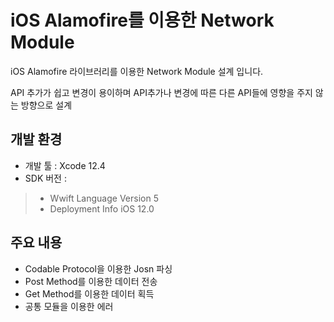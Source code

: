 # iOS Alamofire를 이용한 Network Module


iOS Alamofire 라이브러리를 이용한 Network Module 설계 입니다.

API 추가가 쉽고 변경이 용이하며 API추가나 변경에 따른 다른 API들에 영향을 주지 않는 방향으로 설계


## 개발 환경


- 개발 툴 : Xcode 12.4
- SDK 버전 :
 > + Wwift Language Version 5
 > + Deployment Info iOS 12.0
 
 
## 주요 내용


- Codable Protocol을 이용한 Josn 파싱
- Post Method를 이용한 데이터 전송
- Get Method를 이용한 데이터 획득
- 공통 모듈을 이용한 에러 
